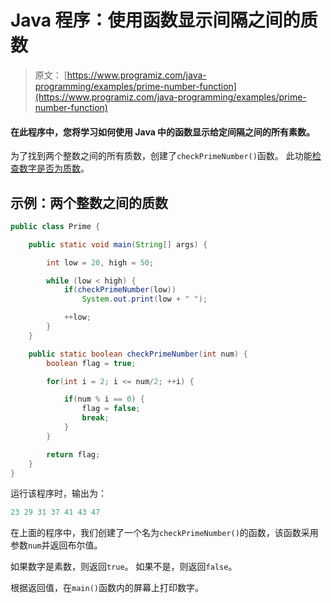 # Java 程序：使用函数显示间隔之间的质数

> 原文： [https://www.programiz.com/java-programming/examples/prime-number-function](https://www.programiz.com/java-programming/examples/prime-number-function)

#### 在此程序中，您将学习如何使用 Java 中的函数显示给定间隔之间的所有素数。

为了找到两个整数之间的所有质数，创建了`checkPrimeNumber()`函数。 此功能[检查数字是否为质数](/java-programming/examples/prime-number "Check prime number in Java")。

## 示例：两个整数之间的质数

```java
public class Prime {

    public static void main(String[] args) {

        int low = 20, high = 50;

        while (low < high) {
            if(checkPrimeNumber(low))
                System.out.print(low + " ");

            ++low;
        }
    }

    public static boolean checkPrimeNumber(int num) {
        boolean flag = true;

        for(int i = 2; i <= num/2; ++i) {

            if(num % i == 0) {
                flag = false;
                break;
            }
        }

        return flag;
    }
}
```

运行该程序时，输出为：

```java
23 29 31 37 41 43 47 
```

在上面的程序中，我们创建了一个名为`checkPrimeNumber()`的函数，该函数采用参数`num`并返回布尔值。

如果数字是素数，则返回`true`。 如果不是，则返回`false`。

根据返回值，在`main()`函数内的屏幕上打印数字。